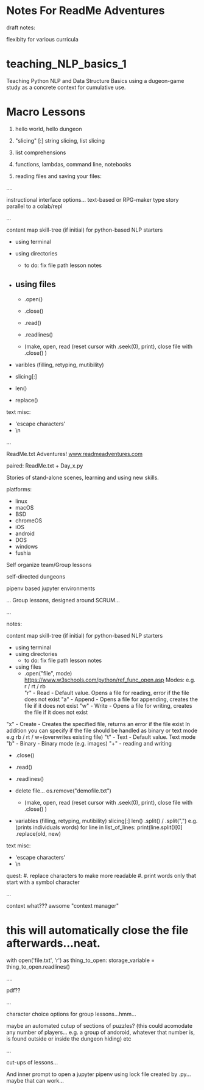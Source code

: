 
# Notes For ReadMe Adventures

draft notes:

flexibity for various curricula

# teaching_NLP_basics_1
Teaching Python NLP and Data Structure Basics using a dugeon-game study as a concrete context for cumulative use.

# Macro Lessons

1. hello world, hello dungeon
 
2. "slicing" [:] string slicing, list slicing
 
3. list comprehensions

4. functions, lambdas, command line, notebooks
 
5. reading files and saving your files:

....

instructional interface options...
text-based or RPG-maker type story parallel to a colab/repl

...

content map
skill-tree (if initial)
for python-based NLP starters
- using terminal
- using directories
  - to do: fix file path lesson notes
- using files
  -
  - .open()
  - .close()
  - .read()
  - .readlines()
  
  - (make, open, read (reset cursor with .seek(0), print), close file with .close() )
  
- varibles (filling, retyping, mutibility)
- slicing[:]
- len()
- replace()

text misc:
- 'escape characters'
- \n


...

ReadMe.txt Adventures! www.readmeadventures.com

paired: 
ReadMe.txt + Day_x.py

Stories of stand-alone scenes, learning and using new skills.


platforms:
- linux
- macOS
- BSD
- chromeOS
- iOS
- android
- DOS
- windows
- fushia


Self organize team/Group lessons

self-directed dungeons

pipenv based jupyter environments

...
Group lessons, designed around SCRUM...

...

notes:

content map
skill-tree (if initial)
for python-based NLP starters
- using terminal
- using directories
  - to do: fix file path lesson notes
- using files
  - .open("file", mode) https://www.w3schools.com/python/ref_func_open.asp
Modes: e.g. r / rt / rb  
"r" - Read - Default value. Opens a file for reading, error if the file does not exist
"a" - Append - Opens a file for appending, creates the file if it does not exist
"w" - Write - Opens a file for writing, creates the file if it does not exist

"x" - Create - Creates the specified file, returns an error if the file exist
In addition you can specify if the file should be handled as binary or text mode
e.g rb / rt / w+(overwrites existing file)
"t" - Text - Default value. Text mode
"b" - Binary - Binary mode (e.g. images)
"+" - reading and writing

  - .close()
  - .read() 

  - .readlines()
- delete file... os.remove("demofile.txt") 
  
  - (make, open, read (reset cursor with .seek(0), print), close file with .close() )
  
- variables (filling, retyping, mutibility)
slicing[:]
len()
.split() / .split(",")
		e.g. (prints individuals words)
		for line in list_of_lines:
			print(line.split()[0]
.replace(old, new)

text misc:
- 'escape characters'
- \n



quest:
#. replace characters to make more readable
#. print words only that start with a symbol character

...

context what??? awsome
"context manager"
# this will automatically close the file afterwards...neat.
with open('file.txt', 'r') as thing_to_open:
	storage_variable = thing_to_open.readlines()


....

pdf??

...

character choice options for group lessons...hmm...

maybe an automated cutup of sections of puzzles?
(this could acomodate any number of players...
e.g. a group of andoroid, whatever that number is, 
is found outside or inside the dungeon hiding)
etc

...


cut-ups of lessons...

And inner prompt to open a jupyter pipenv using lock file created by .py... maybe that can work...
